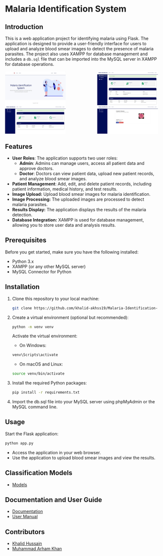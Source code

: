 # Malaria Identification System

## Introduction

This is a web application project for identifying malaria using Flask. The application is designed to provide a user-friendly interface for users to upload and analyze blood smear images to detect the presence of malaria parasites. The project also uses XAMPP for database management and includes a `db.sql` file that can be imported into the MySQL server in XAMPP for database operations.

<div style="display: flex; justify-content: space-between;">
    <img src="./public/image1.jpeg" width="200" />
    <img src="./public/image2.jpeg" width="200" />
</div>
<div style="display: flex; justify-content: space-between;">
    <img src="./public/image3.jpeg" width="200" />
    <img src="./public/image4.png" width="200" />
</div>

## Features

- **User Roles**: The application supports two user roles:
  - **Admin**: Admins can manage users, access all patient data and approve doctors.
  - **Doctor**: Doctors can view patient data, upload new patient records, and analyze blood smear images.
- **Patient Management**: Add, edit, and delete patient records, including patient information, medical history, and test results.
- **Image Upload:** Upload blood smear images for malaria identification.
- **Image Processing:** The uploaded images are processed to detect malaria parasites.
- **Results Display:** The application displays the results of the malaria detection.
- **Database Integration:** XAMPP is used for database management, allowing you to store user data and analysis results.

## Prerequisites

Before you get started, make sure you have the following installed:

- Python 3.x
- XAMPP (or any other MySQL server)
- MySQL Connector for Python

## Installation

1. Clone this repository to your local machine:

   ```bash
   git clone https://github.com/khalid-akhss19/Malaria-Identification-System.git
    ```

2. Create a virtual environment (optional but recommended):

    ```bash
    python -m venv venv
    ```
    Activate the virtual environment:

    - On Windows:
    ```bash
    venv\Scripts\activate
    ```

    - On macOS and Linux:

    ```bash
    source venv/bin/activate
    ```

 3. Install the required Python packages:

    ```bash
    pip install -r requirements.txt
    ```

4. Import the db.sql file into your MySQL server using phpMyAdmin or the MySQL command line.

## Usage
Start the Flask application:

```bash
python app.py
```
- Access the application in your web browser.
- Use the application to upload blood smear images and view the results.

## Classification Models
- [Models](https://github.com/arham-kk/malaria-detection-models)

## Documentation and User Guide
- [Documentation](https://drive.google.com/file/d/140z31hW83SHYnrqMAkuv7DImIJaaEYuZ/view?usp=sharing)
- [User Manual](https://drive.google.com/file/d/10lof8BOd-59U1qoX1_HwLgsQxBYVelTL/view?usp=sharing)

## Contributors
- [Khalid Hussain](https://github.com/khalid-akhss19)
- [Muhammad Arham Khan](https://github.com/arham-kk)
